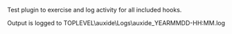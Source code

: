 Test plugin to exercise and log activity for all included hooks.

Output is logged to TOPLEVEL\auxide\Logs\auxide_YEARMMDD-HH:MM.log
